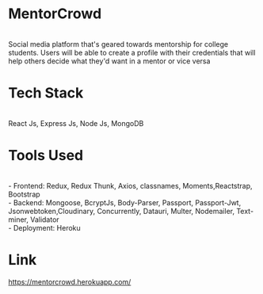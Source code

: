 # MentorCrowd
<br/>
Social media platform that's geared towards mentorship for college students. Users will be able to create a profile with their credentials that will help others decide what they'd want in a mentor or vice versa

# Tech Stack
<br/>
React Js, Express Js, Node Js, MongoDB

# Tools Used
<br/>
- Frontend: Redux, Redux Thunk, Axios, classnames, Moments,Reactstrap, Bootstrap
<br/>
- Backend: Mongoose, BcryptJs, Body-Parser, Passport, Passport-Jwt, Jsonwebtoken,Cloudinary, Concurrently, Datauri, Multer, Nodemailer, Text-miner, Validator
<br/>
- Deployment: Heroku

# Link
https://mentorcrowd.herokuapp.com/
